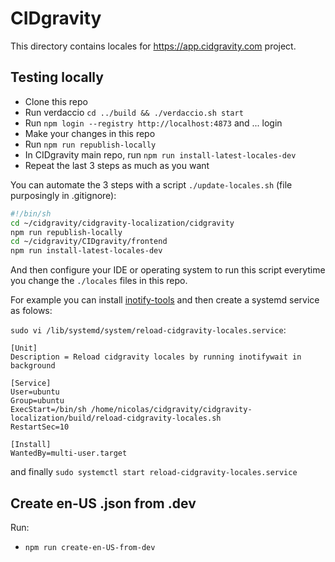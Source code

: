 # CIDgravity

This directory contains locales for https://app.cidgravity.com project.


## Testing locally

-   Clone this repo
-   Run verdaccio `cd ../build && ./verdaccio.sh start`
-   Run `npm login --registry http://localhost:4873` and ... login
-   Make your changes in this repo
-   Run `npm run republish-locally`
-   In CIDgravity main repo, run `npm run install-latest-locales-dev`
-   Repeat the last 3 steps as much as you want

You can automate the 3 steps with a script `./update-locales.sh` (file purposingly in .gitignore):

```sh
#!/bin/sh
cd ~/cidgravity/cidgravity-localization/cidgravity
npm run republish-locally
cd ~/cidgravity/CIDgravity/frontend
npm run install-latest-locales-dev
```

And then configure your IDE or operating system to run this script everytime you change the `./locales` files in this repo.

For example you can install [inotify-tools](https://github.com/inotify-tools/inotify-tools/wiki#getting-inotify-tools) and then create a systemd service as folows:

`sudo vi /lib/systemd/system/reload-cidgravity-locales.service`:

```
[Unit]
Description = Reload cidgravity locales by running inotifywait in background

[Service]
User=ubuntu
Group=ubuntu
ExecStart=/bin/sh /home/nicolas/cidgravity/cidgravity-localization/build/reload-cidgravity-locales.sh
RestartSec=10

[Install]
WantedBy=multi-user.target
```

and finally `sudo systemctl start reload-cidgravity-locales.service`

## Create en-US .json from .dev

Run:

- `npm run create-en-US-from-dev`
